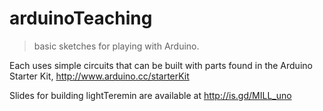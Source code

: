 # arduinoTeaching

> basic sketches for playing with Arduino.

Each uses simple circuits that can be built with parts found in the Arduino Starter Kit, http://www.arduino.cc/starterKit

Slides for building lightTeremin are available at http://is.gd/MILL_uno
 